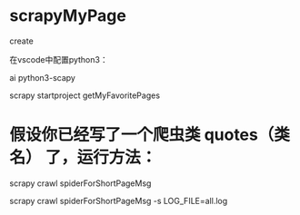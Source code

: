 # scrapyMyPage
create


在vscode中配置python3： 

<!-- 命令查看Python3安装路径
python3
import sys
print sys.path
['', '/usr/lib/python36.zip', '/usr/lib/python3.6', '/usr/lib/python3.6/lib-dynload', '/home/jty/.local/lib/python3.6/site-packages', '/usr/local/lib/python3.6/dist-packages', '/usr/lib/python3/dist-packages']

<!-- 将  /usr/lib/python3.6  写入  用户设置中 -->
  <!-- 添加python3的路径   file->首选项->settings->在“python.pythonPath”中写入 -->





<!-- 安装 -->
 ai python3-scapy

<!-- # 创建一个 scrapy 项目 -->
scrapy startproject getMyFavoritePages


# 假设你已经写了一个爬虫类 quotes（类名）  了，运行方法：
scrapy crawl spiderForShortPageMsg
<!-- 将所有爬虫运行中的debug信息及抓取到的信息打印在all.log中 -->
scrapy crawl spiderForShortPageMsg  -s LOG_FILE=all.log








